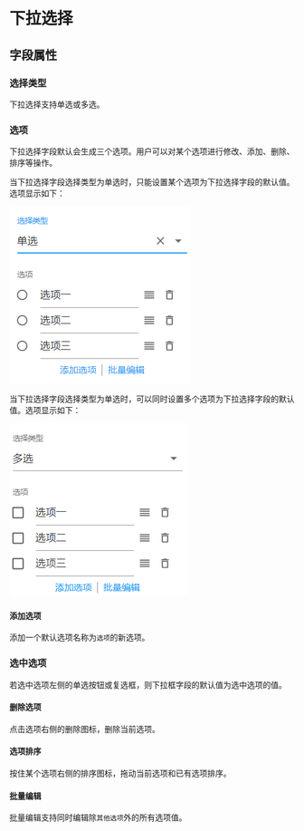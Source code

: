 # 下拉选择

## 字段属性

### 选择类型

下拉选择支持单选或多选。

### 选项

下拉选择字段默认会生成三个选项。用户可以对某个选项进行修改、添加、删除、排序等操作。

当下拉选择字段选择类型为单选时，只能设置某个选项为下拉选择字段的默认值。选项显示如下：

![image-20210223110514807](images/select-c-s.png)

当下拉选择字段选择类型为单选时，可以同时设置多个选项为下拉选择字段的默认值。选项显示如下：

![image-20210223110904208](images/select-c-m.png)

#### 添加选项

添加一个默认选项名称为`选项`的新选项。

### 选中选项

若选中选项左侧的单选按钮或复选框，则下拉框字段的默认值为选中选项的值。

#### 删除选项

点击选项右侧的删除图标，删除当前选项。

#### 选项排序

按住某个选项右侧的排序图标，拖动当前选项和已有选项排序。

#### 批量编辑

批量编辑支持同时编辑除`其他选项`外的所有选项值。
